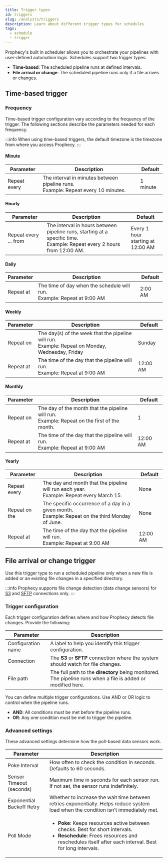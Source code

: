 ```yaml
---
title: Trigger types
id: triggers
slug: /analysts/triggers
description: Learn about different trigger types for schedules
tags:
  - schedule
  - trigger
---
```


Prophecy's built in scheduler allows you to orchestrate your pipelines with user-defined automation logic. Schedules support two trigger types:

- **Time-based**: The scheduled pipeline runs at defined intervals.
- **File arrival or change**: The scheduled pipeline runs only if a file arrives or changes.

## Time-based trigger

### Frequency

Time-based trigger configuration vary according to the frequency of the trigger. The following sections describe the parameters needed for each frequency.

:::info
When using time-based triggers, the default timezone is the timezone from where you access Prophecy.
:::

#### Minute

| Parameter    | Description                                                                          | Default  |
| ------------ | ------------------------------------------------------------------------------------ | -------- |
| Repeat every | The interval in minutes between pipeline runs.<br/>Example: Repeat every 10 minutes. | 1 minute |

#### Hourly

| Parameter             | Description                                                                                                                | Default                               |
| --------------------- | -------------------------------------------------------------------------------------------------------------------------- | ------------------------------------- |
| Repeat every ... from | The interval in hours between pipeline runs, starting at a specific time.<br/>Example: Repeat every 2 hours from 12:00 AM. | Every 1 hour<br/>starting at 12:00 AM |

#### Daily

| Parameter | Description                                                                | Default |
| --------- | -------------------------------------------------------------------------- | ------- |
| Repeat at | The time of day when the schedule will run.<br/>Example: Repeat at 9:00 AM | 2:00 AM |

#### Weekly

| Parameter | Description                                                                                         | Default  |
| --------- | --------------------------------------------------------------------------------------------------- | -------- |
| Repeat on | The day(s) of the week that the pipeline will run.<br/>Example: Repeat on Monday, Wednesday, Friday | Sunday   |
| Repeat at | The time of the day that the pipeline will run.<br/>Example: Repeat at 9:00 AM                      | 12:00 AM |

#### Monthly

| Parameter | Description                                                                                     | Default  |
| --------- | ----------------------------------------------------------------------------------------------- | -------- |
| Repeat on | The day of the month that the pipeline will run.<br/>Example: Repeat on the first of the month. | 1        |
| Repeat at | The time of the day that the pipeline will run.<br/>Example: Repeat at 9:00 AM                  | 12:00 AM |

#### Yearly

| Parameter     | Description                                                                                         | Default  |
| ------------- | --------------------------------------------------------------------------------------------------- | -------- |
| Repeat every  | The day and month that the pipeline will run each year.<br/>Example: Repeat every March 15.         | None     |
| Repeat on the | The specific occurrence of a day in a given month.<br/>Example: Repeat on the third Monday of June. | None     |
| Repeat at     | The time of the day that the pipeline will run.<br/>Example: Repeat at 9:00 AM                      | 12:00 AM |

## File arrival or change trigger

Use this trigger type to run a scheduled pipeline only when a new file is added or an existing file changes in a specified directory.

:::info
Prophecy supports file change detection (data change sensors) for [S3](/administration/fabrics/prophecy-fabrics/connections/s3) and [SFTP](/administration/fabrics/prophecy-fabrics/connections/sftp) connections only.
:::

### Trigger configuration

Each trigger configuration defines where and how Prophecy detects file changes. Provide the following:

| Parameter          | Description                                                                                                  |
| ------------------ | ------------------------------------------------------------------------------------------------------------ |
| Configuration name | A label to help you identify this trigger configuration.                                                     |
| Connection         | The **S3** or **SFTP** connection where the system should watch for file changes.                            |
| File path          | The full path to the **directory** being monitored. The pipeline runs when a file is added or modified here. |

You can define multiple trigger configurations. Use AND or OR logic to control when the pipeline runs.

- **AND**: All conditions must be met before the pipeline runs.
- **OR**: Any one condition must be met to trigger the pipeline.

### Advanced settings

These advanced settings determine how the poll-based data sensors work.

| Parameter                 | Description                                                                                                                                                                                                                   |
| ------------------------- | ----------------------------------------------------------------------------------------------------------------------------------------------------------------------------------------------------------------------------- |
| Poke Interval             | How often to check the condition in seconds. Defaults to 60 seconds.                                                                                                                                                          |
| Sensor Timeout (seconds)  | Maximum time in seconds for each sensor run. If not set, the sensor runs indefinitely.                                                                                                                                        |
| Exponential Backoff Retry | Whether to increase the wait time between retries exponentially. Helps reduce system load when the condition isn’t immediately met.                                                                                           |
| Poll Mode                 | <ul class="table-list"><li>**Poke**: Keeps resources active between checks. Best for short intervals.</li><li> **Reschedule**: Frees resources and reschedules itself after each interval. Best for long intervals.</li></ul> |
